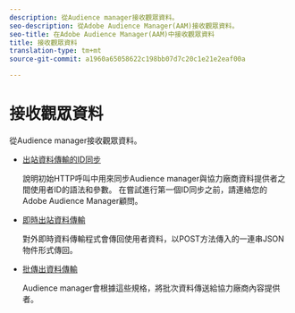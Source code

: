 ```yaml
---
description: 從Audience manager接收觀眾資料。
seo-description: 從Adobe Audience Manager(AAM)接收觀眾資料。
seo-title: 在Adobe Audience Manager(AAM)中接收觀眾資料
title: 接收觀眾資料
translation-type: tm+mt
source-git-commit: a1960a65058622c198bb07d7c20c1e21e2eaf00a

---
```



# 接收觀眾資料

從Audience manager接收觀眾資料。

* [出站資料傳輸的ID同步](/help/using/integration/receiving-audience-data/id-sync-outbound.md)

   說明初始HTTP呼叫中用來同步Audience manager與協力廠商資料提供者之間使用者ID的語法和參數。 在嘗試進行第一個ID同步之前，請連絡您的Adobe Audience Manager顧問。

* [即時出站資料傳輸](/help/using/integration/receiving-audience-data/batch-outbound-transfers/batch-outbound-overview.md)

   對外即時資料傳輸程式會傳回使用者資料，以POST方法傳入的一連串JSON物件形式傳回。

* [批傳出資料傳輸](/help/using/integration/receiving-audience-data/batch-outbound-transfers/outbound-file-name-contents.md)

   Audience manager會根據這些規格，將批次資料傳送給協力廠商內容提供者。
